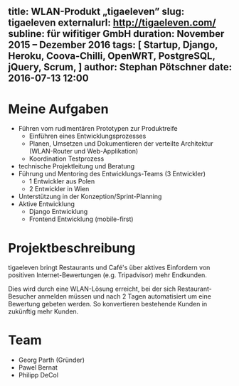 title: WLAN-Produkt „tigaeleven”
slug: tigaeleven
externalurl: http://tigaeleven.com/
subline: für wifitiger GmbH
duration: November 2015 – Dezember 2016
tags: [ Startup, Django, Heroku, Coova-Chilli, OpenWRT, PostgreSQL, jQuery, Scrum, ]
author: Stephan Pötschner
date: 2016-07-13 12:00
---
# Meine Aufgaben

* Führen vom rudimentären Prototypen zur Produktreife
    * Einführen eines Entwicklungsprozesses
    * Planen, Umsetzen und Dokumentieren der verteilte Architektur
      (WLAN-Router und Web-Applikation)
    * Koordination Testprozess
* technische Projektleitung und Beratung
* Führung und Mentoring des Entwicklungs-Teams (3 Entwickler)
    * 1 Entwickler aus Polen
    * 2 Entwickler in Wien
* Unterstützung in der Konzeption/Sprint-Planning
* Aktive Entwicklung
    * Django Entwicklung
    * Frontend Entwicklung (mobile-first)

# Projektbeschreibung

tigaeleven bringt Restaurants und Café's über aktives Einfordern von positiven
Internet-Bewertungen (e.g. Tripadvisor) mehr Endkunden.

Dies wird durch eine WLAN-Lösung erreicht, bei der sich Restaurant-Besucher
anmelden müssen und nach 2 Tagen automatisiert um eine Bewertung gebeten werden.
So konvertieren bestehende Kunden in zukünftig mehr Kunden.

# Team

* Georg Parth (Gründer)
* Pawel Bernat
* Philipp DeCol
